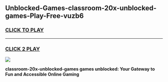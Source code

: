 
## Unblocked-Games-classroom-20x-unblocked-games-Play-Free-vuzb6
<h3>
<a href="https://premium76.site?title=classroom-20x-unblocked-games&ref=23A">CLICK TO PLAY</a></h3>
<hr>

<h3>
<a href="https://premium76.site?title=classroom-20x-unblocked-games&ref=23A">CLICK 2 PLAY</a>
  
</h3>

<a href="https://premium76.site?title=classroom-20x-unblocked-games&ref=23A"><img src="https://clearcache.store/games.png"></a>


**classroom-20x-unblocked-games games unblocked: Your Gateway to Fun and Accessible Online Gaming**
